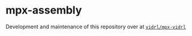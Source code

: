 # mpx-assembly

Development and maintenance of this repository over at [`vidrl/mpx-vidrl`](https://github.com/vidrl/mpx-vidrl)
